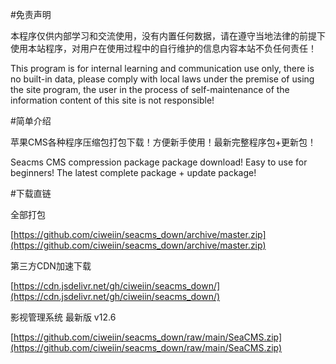 #免责声明

本程序仅供内部学习和交流使用，没有内置任何数据，请在遵守当地法律的前提下使用本站程序，对用户在使用过程中的自行维护的信息内容本站不负任何责任！

This program is for internal learning and communication use only, there is no built-in data, please comply with local laws under the premise of using the site program, the user in the process of self-maintenance of the information content of this site is not responsible!

#简单介绍

苹果CMS各种程序压缩包打包下载！方便新手使用！最新完整程序包+更新包！

Seacms CMS compression package package download! Easy to use for beginners! The latest complete package + update package!

#下载直链

全部打包

[https://github.com/ciweiin/seacms_down/archive/master.zip](https://github.com/ciweiin/seacms_down/archive/master.zip)


第三方CDN加速下载

[https://cdn.jsdelivr.net/gh/ciweiin/seacms_down/](https://cdn.jsdelivr.net/gh/ciweiin/seacms_down/)

影视管理系统 最新版 v12.6

[https://github.com/ciweiin/seacms_down/raw/main/SeaCMS.zip](https://github.com/ciweiin/seacms_down/raw/main/SeaCMS.zip)


